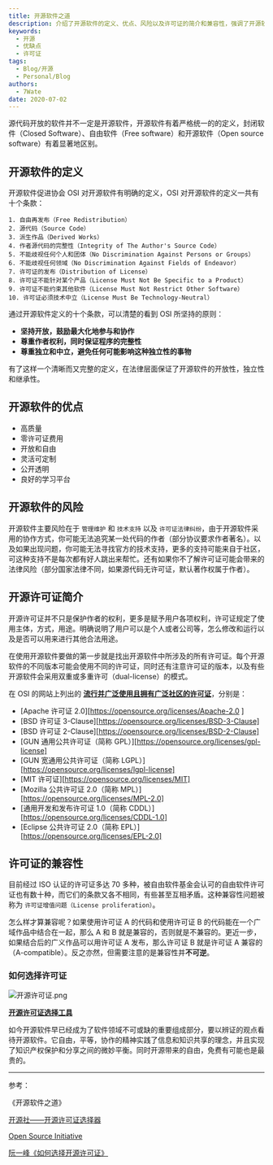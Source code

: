 ```yaml
---
title: 开源软件之道
description: 介绍了开源软件的定义、优点、风险以及许可证的简介和兼容性，强调了开源软件在信息和知识共享中的重要性，同时提醒了选择合适许可证的重要性。
keywords:
  - 开源
  - 优缺点
  - 许可证
tags:
  - Blog/开源
  - Personal/Blog
authors:
  - 7Wate
date: 2020-07-02
---
```


源代码开放的软件并不一定是开源软件，开源软件有着严格统一的的定义，封闭软件（Closed Software）、自由软件（Free software）和开源软件（Open source software）有着显著地区别。

## 开源软件的定义

开源软件促进协会 OSI 对开源软件有明确的定义，OSI 对开源软件的定义一共有十个条款：

```
1. 自由再发布（Free Redistribution）
2. 源代码（Source Code）
3. 派生作品（Derived Works）
4. 作者源代码的完整性（Integrity of The Author's Source Code）
5. 不能歧视任何个人和团体（No Discrimination Against Persons or Groups）
6. 不能歧视任何领域（No Discrimination Against Fields of Endeavor）
7. 许可证的发布（Distribution of License）
8. 许可证不能针对某个产品（License Must Not Be Specific to a Product）
9. 许可证不能约束其他软件（License Must Not Restrict Other Software）
10. 许可证必须技术中立（License Must Be Technology-Neutral）
```

通过开源软件定义的十个条款，可以清楚的看到 OSI 所坚持的原则：

- **坚持开放，鼓励最大化地参与和协作**
- **尊重作者权利，同时保证程序的完整性**
- **尊重独立和中立，避免任何可能影响这种独立性的事物**

有了这样一个清晰而又完整的定义，在法律层面保证了开源软件的开放性，独立性和继承性。

## 开源软件的优点

- 高质量
- 零许可证费用
- 开放和自由
- 灵活可定制
- 公开透明
- 良好的学习平台

## 开源软件的风险

开源软件主要风险在于 `管理维护` 和 `技术支持` 以及 `许可证法律纠纷`，由于开源软件采用的协作方式，你可能无法追究某一处代码的作者（部分协议要求作者著名）。以及如果出现问题，你可能无法寻找官方的技术支持，更多的支持可能来自于社区，可这种支持不是每次都有好人跳出来帮忙。还有如果你不了解许可证可能会带来的法律风险（部分国家法律不同，如果源代码无许可证，默认著作权属于作者）。

## 开源许可证简介

开源许可证并不只是保护作者的权利，更多是赋予用户各项权利，许可证规定了使用主体，方式，用途。明确说明了用户可以是个人或者公司等，怎么修改和运行以及是否可以用来进行其他合法用途。

在使用开源软件要做的第一步就是找出开源软件中所涉及的所有许可证。每个开源软件的不同版本可能会使用不同的许可证，同时还有注意许可证的版本，以及有些开源软件会采用双重或多重许可（dual-license）的模式。

在 OSI 的网站上列出的 [**流行并广泛使用且拥有广泛社区的许可证**](https://opensource.org/licenses/category)，分别是：

- [Apache 许可证 2.0][<https://opensource.org/licenses/Apache-2.0> ]
- [BSD 许可证 3-Clause][https://opensource.org/licenses/BSD-3-Clause]
- [BSD 许可证 2-Clause][https://opensource.org/licenses/BSD-2-Clause]
- [GUN 通用公共许可证（简称 GPL）][https://opensource.org/licenses/gpl-license]
- [GUN 宽通用公共许可证（简称 LGPL）][https://opensource.org/licenses/lgpl-license]
- [MIT 许可证][https://opensource.org/licenses/MIT]
- [Mozilla 公共许可证 2.0（简称 MPL）][https://opensource.org/licenses/MPL-2.0]
- [通用开发和发布许可证 1.0（简称 CDDL）][https://opensource.org/licenses/CDDL-1.0]
- [Eclipse 公共许可证 2.0（简称 EPL）][https://opensource.org/licenses/EPL-2.0]

## 许可证的兼容性

目前经过 ISO 认证的许可证多达 70 多种，被自由软件基金会认可的自由软件许可证也有数十种，而它们的条款又各不相同，有些甚至互相矛盾。这种兼容性问题被称为 `许可证增值问题（License proliferation）`。

怎么样才算兼容呢？如果使用许可证 A 的代码和使用许可证 B 的代码能在一个广域作品中结合在一起，那么 A 和 B 就是兼容的，否则就是不兼容的。更近一步，如果结合后的广义作品可以用许可证 A 发布，那么许可证 B 就是许可证 A 兼容的（A-compatible）。反之亦然，但需要注意的是兼容性并**不可逆**。

### 如何选择许可证

![开源许可证.png](https://static.7wate.com/img/2020/07/02/fe11588b073bf.png)

**[开源许可证选择工具](https://kaiyuanshe.cn/license-tool/)**

如今开源软件早已经成为了软件领域不可或缺的重要组成部分，要以辨证的观点看待开源软件。它自由，平等，协作的精神实践了信息和知识共享的理念，并且实现了知识产权保护和分享之间的微妙平衡。同时开源带来的自由，免费有可能也是最贵的。

---

参考：

《开源软件之道》

[开源社——开源许可证选择器](https://kaiyuanshe.cn/license-tool/)

[Open Source Initiative](https://opensource.org/)

[阮一峰《如何选择开源许可证》](http://www.ruanyifeng.com/blog/2011/05/how_to_choose_free_software_licenses.html)
